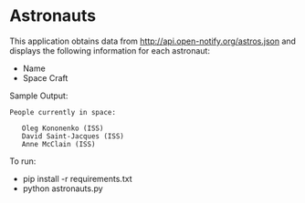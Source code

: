 # Astronauts
This application obtains data from http://api.open-notify.org/astros.json and displays the following information for each astronaut:
* Name
* Space Craft

Sample Output:
```
People currently in space:

   Oleg Kononenko (ISS)
   David Saint-Jacques (ISS)
   Anne McClain (ISS)
```

To run:
* pip install -r requirements.txt
* python astronauts.py